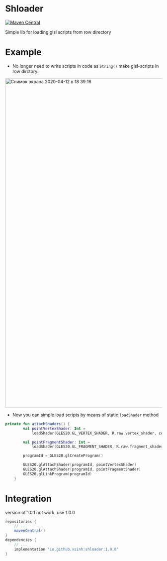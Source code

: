 # Shloader
[ ![Maven Central](https://maven-badges.herokuapp.com/maven-central/io.github.xsinh/shloader/badge.svg) ](https://search.maven.org/artifact/io.github.xsinh/shloader)

Simple lib for loading glsl scripts from row directory

# Example

- No longer need to write scripts in code as `String()` make glsl-scripts in row dirctory:

<img width="1059" alt="Снимок экрана 2020-04-12 в 18 39 16" src="https://user-images.githubusercontent.com/17497471/79073083-2f3f6a80-7ced-11ea-8fc8-19a222381091.png">

- Now you can simple load scripts by means of static `loadShader` method

```kotlin
private fun attachShaders() {
        val pointVertexShader: Int =
            loadShader(GLES20.GL_VERTEX_SHADER, R.raw.vertex_shader, context)

        val pointFragmentShader: Int =
            loadShader(GLES20.GL_FRAGMENT_SHADER, R.raw.fragment_shader, context)

        programId = GLES20.glCreateProgram()

        GLES20.glAttachShader(programId, pointVertexShader)
        GLES20.glAttachShader(programId, pointFragmentShader)
        GLES20.glLinkProgram(programId)
    }
```
# Integration

version of 1.0.1 not work, use 1.0.0

```groovy
repositories {
    // ...
    mavenCentral()
}
dependencies {
    // ...
    implementation 'io.github.xsinh:shloader:1.0.0'
}
```
